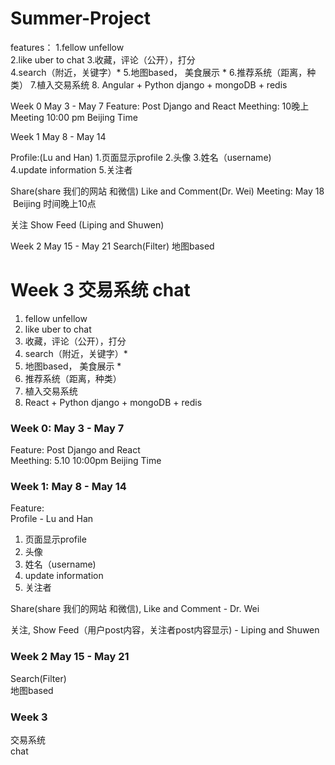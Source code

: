 # Summer-Project 
features：
1.fellow unfellow  
2.like uber to chat 
3.收藏，评论（公开），打分  
4.search（附近，关键字）*
5.地图based， 美食展示 *
6.推荐系统（距离，种类）
7.植入交易系统 
8.
Angular + Python django + mongoDB + redis 


Week 0 May 3 - May 7 
Feature: Post Django and React
Meething: 
10晚上 Meeting 10:00 pm Beijing Time

Week 1 May 8 - May 14 

Profile:(Lu and Han)
1.页面显示profile 
2.头像 
3.姓名（username)  
4.update information 
5.关注者

Share(share 我们的网站 和微信) Like and Comment(Dr. Wei)
Meeting:
May 18  Beijing 时间晚上10点

关注 Show Feed (Liping and Shuwen)

Week 2 May 15 - May 21
Search(Filter)
地图based

Week 3
交易系统
chat
=======
1. fellow unfellow  
2. like uber to chat 
3. 收藏，评论（公开），打分  
4. search（附近，关键字）*
5. 地图based， 美食展示 *
6. 推荐系统（距离，种类）
7. 植入交易系统 
8. React + Python django + mongoDB + redis 


### Week 0: May 3 - May 7 
Feature: Post Django and React  
Meething: 5.10 10:00pm Beijing Time

### Week 1: May 8 - May 14 
Feature:  
Profile - Lu and Han 
1. 页面显示profile   
2. 头像   
3. 姓名（username)    
4. update information   
5. 关注者  

Share(share 我们的网站 和微信), Like and Comment - Dr. Wei

关注, Show Feed（用户post内容，关注者post内容显示) - Liping and Shuwen  

### Week 2 May 15 - May 21
Search(Filter)  
地图based  

### Week 3
交易系统  
chat  

